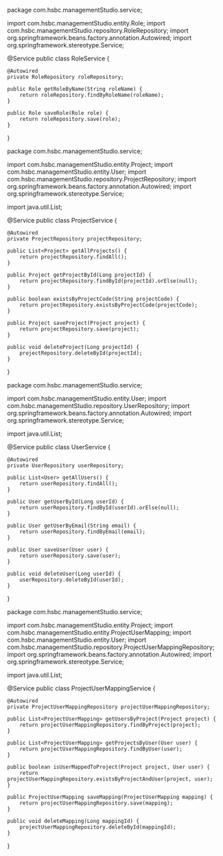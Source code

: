 package com.hsbc.managementStudio.service;

import com.hsbc.managementStudio.entity.Role;
import com.hsbc.managementStudio.repository.RoleRepository;
import org.springframework.beans.factory.annotation.Autowired;
import org.springframework.stereotype.Service;

@Service
public class RoleService {

    @Autowired
    private RoleRepository roleRepository;

    public Role getRoleByName(String roleName) {
        return roleRepository.findByRoleName(roleName);
    }

    public Role saveRole(Role role) {
        return roleRepository.save(role);
    }
}


package com.hsbc.managementStudio.service;

import com.hsbc.managementStudio.entity.Project;
import com.hsbc.managementStudio.entity.User;
import com.hsbc.managementStudio.repository.ProjectRepository;
import org.springframework.beans.factory.annotation.Autowired;
import org.springframework.stereotype.Service;

import java.util.List;

@Service
public class ProjectService {

    @Autowired
    private ProjectRepository projectRepository;

    public List<Project> getAllProjects() {
        return projectRepository.findAll();
    }

    public Project getProjectById(Long projectId) {
        return projectRepository.findById(projectId).orElse(null);
    }

    public boolean existsByProjectCode(String projectCode) {
        return projectRepository.existsByProjectCode(projectCode);
    }

    public Project saveProject(Project project) {
        return projectRepository.save(project);
    }

    public void deleteProject(Long projectId) {
        projectRepository.deleteById(projectId);
    }
}


package com.hsbc.managementStudio.service;

import com.hsbc.managementStudio.entity.User;
import com.hsbc.managementStudio.repository.UserRepository;
import org.springframework.beans.factory.annotation.Autowired;
import org.springframework.stereotype.Service;

import java.util.List;

@Service
public class UserService {

    @Autowired
    private UserRepository userRepository;

    public List<User> getAllUsers() {
        return userRepository.findAll();
    }

    public User getUserById(Long userId) {
        return userRepository.findById(userId).orElse(null);
    }

    public User getUserByEmail(String email) {
        return userRepository.findByEmail(email);
    }

    public User saveUser(User user) {
        return userRepository.save(user);
    }

    public void deleteUser(Long userId) {
        userRepository.deleteById(userId);
    }
}


package com.hsbc.managementStudio.service;

import com.hsbc.managementStudio.entity.Project;
import com.hsbc.managementStudio.entity.ProjectUserMapping;
import com.hsbc.managementStudio.entity.User;
import com.hsbc.managementStudio.repository.ProjectUserMappingRepository;
import org.springframework.beans.factory.annotation.Autowired;
import org.springframework.stereotype.Service;

import java.util.List;

@Service
public class ProjectUserMappingService {

    @Autowired
    private ProjectUserMappingRepository projectUserMappingRepository;

    public List<ProjectUserMapping> getUsersByProject(Project project) {
        return projectUserMappingRepository.findByProject(project);
    }

    public List<ProjectUserMapping> getProjectsByUser(User user) {
        return projectUserMappingRepository.findByUser(user);
    }

    public boolean isUserMappedToProject(Project project, User user) {
        return projectUserMappingRepository.existsByProjectAndUser(project, user);
    }

    public ProjectUserMapping saveMapping(ProjectUserMapping mapping) {
        return projectUserMappingRepository.save(mapping);
    }

    public void deleteMapping(Long mappingId) {
        projectUserMappingRepository.deleteById(mappingId);
    }
}
